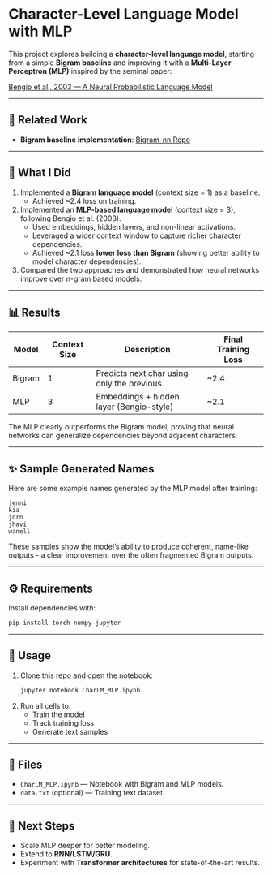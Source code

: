 # Character-Level Language Model with MLP

This project explores building a **character-level language model**, starting from a simple **Bigram baseline** and improving it with a **Multi-Layer Perceptron (MLP)** inspired by the seminal paper:

[Bengio et al., 2003 — A Neural Probabilistic Language Model](https://www.jmlr.org/papers/volume3/bengio03a/bengio03a.pdf)

---

## 🔗 Related Work
- **Bigram baseline implementation**: [Bigram-nn Repo](https://github.com/harsha-chichu/Bigram-nn)

---

## 📌 What I Did
1. Implemented a **Bigram language model** (context size = 1) as a baseline.  
   - Achieved ~2.4 loss on training.  
2. Implemented an **MLP-based language model** (context size = 3), following Bengio et al. (2003).  
   - Used embeddings, hidden layers, and non-linear activations.
   - Leveraged a wider context window to capture richer character dependencies.  
   - Achieved ~2.1 loss **lower loss than Bigram** (showing better ability to model character dependencies).  
3. Compared the two approaches and demonstrated how neural networks improve over n-gram based models.  

---

## 📊 Results

| Model   | Context Size | Description                                | Final Training Loss |
|---------|--------------|--------------------------------------------|----------------------|
| Bigram  | 1            | Predicts next char using only the previous | ~2.4                |
| MLP     | 3            | Embeddings + hidden layer (Bengio-style)   | ~2.1                |

The MLP clearly outperforms the Bigram model, proving that neural networks can generalize dependencies beyond adjacent characters.

---

## ✨ Sample Generated Names
Here are some example names generated by the MLP model after training:

```
jenni
kia
jorn
jhavi
wanell
```

These samples show the model’s ability to produce coherent, name-like outputs - a clear improvement over the often fragmented Bigram outputs.

---

## ⚙️ Requirements
Install dependencies with:
```bash
pip install torch numpy jupyter
```

---

## 🚀 Usage
1. Clone this repo and open the notebook:
   ```bash
   jupyter notebook CharLM_MLP.ipynb
   ```
2. Run all cells to:
   - Train the model  
   - Track training loss  
   - Generate text samples  

---

## 📂 Files
- `CharLM_MLP.ipynb` — Notebook with Bigram and MLP models.  
- `data.txt` (optional) — Training text dataset.  

---

## 🔮 Next Steps
- Scale MLP deeper for better modeling.  
- Extend to **RNN/LSTM/GRU**.  
- Experiment with **Transformer architectures** for state-of-the-art results.  
